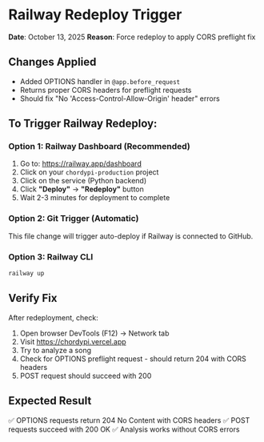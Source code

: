 # Railway Redeploy Trigger

**Date**: October 13, 2025
**Reason**: Force redeploy to apply CORS preflight fix

## Changes Applied
- Added OPTIONS handler in `@app.before_request`
- Returns proper CORS headers for preflight requests
- Should fix "No 'Access-Control-Allow-Origin' header" errors

## To Trigger Railway Redeploy:

### Option 1: Railway Dashboard (Recommended)
1. Go to: https://railway.app/dashboard
2. Click on your `chordypi-production` project
3. Click on the service (Python backend)
4. Click **"Deploy"** → **"Redeploy"** button
5. Wait 2-3 minutes for deployment to complete

### Option 2: Git Trigger (Automatic)
This file change will trigger auto-deploy if Railway is connected to GitHub.

### Option 3: Railway CLI
```bash
railway up
```

## Verify Fix
After redeployment, check:
1. Open browser DevTools (F12) → Network tab
2. Visit https://chordypi.vercel.app
3. Try to analyze a song
4. Check for OPTIONS preflight request - should return 204 with CORS headers
5. POST request should succeed with 200

## Expected Result
✅ OPTIONS requests return 204 No Content with CORS headers
✅ POST requests succeed with 200 OK
✅ Analysis works without CORS errors
